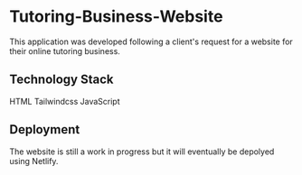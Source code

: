 # Tutoring-Business-Website

This application was developed following a client's request for a website for their online tutoring business.  

## Technology Stack

HTML
Tailwindcss
JavaScript

## Deployment

The website is still a work in progress but it will eventually be depolyed using Netlify. 
